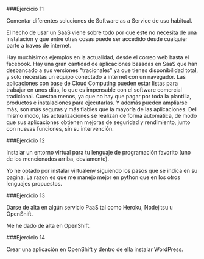 ###Ejercicio 11
   
   Comentar diferentes soluciones de Software as a Service de uso habitual.

   El hecho de usar un SaaS viene sobre todo por que este no necesita de una instalacion
   y que entre otras cosas puede ser accedido desde cualquier parte a traves de internet.

   Hay muchisimos ejemplos en la actualidad, desde el correo web hasta el facebook. Hay 
   una gran cantidad de aplicaciones basadas en SaaS que han desbancado a sus versiones
   "tracionales" ya que tienes disponibilidad total, y solo necesitas un equipo conectado 
   a internet con un navegador. Las aplicaciones con base de Cloud Computing pueden estar
   listas para trabajar en unos días, lo que es impensable con el software comercial 
   tradicional. Cuestan menos, ya que no hay que pagar por toda la plantilla, productos e 
   instalaciones para ejecutarlas. Y además pueden ampliarse más, son más seguras y más 
   fiables que la mayoría de las aplicaciones. Del mismo modo, las actualizaciones se 
   realizan de forma automática, de modo que sus aplicaciones obtienen mejoras de seguridad 
   y rendimiento, junto con nuevas funciones, sin su intervención.

###Ejercicio 12

   Instalar un entorno virtual para tu lenguaje de programación favorito (uno de los mencionados arriba, obviamente).

   Yo he optado por instalar virtualenv siguiendo los pasos que se indica en su pagina. La
   razon es que me manejo mejor en python que en los otros lenguajes propuestos.

###Ejercicio 13

   Darse de alta en algún servicio PaaS tal como Heroku, Nodejitsu u OpenShift.

   Me he dado de alta en OpenShift.

###Ejercicio 14

   Crear una aplicación en OpenShift y dentro de ella instalar WordPress.
